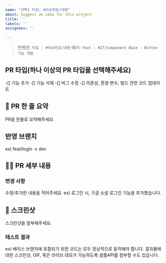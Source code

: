 ```yaml
---
name: "[PR] 타입: #이슈번호/내용"
about: Suggest an idea for this project
title: ''
labels: ''
assignees: ''

---
```


> 컨벤션: `타입 : #이슈번호/내용`
> 예시: `feat : #27/Component Base - Button 기능 개발`

## PR 타입(하나 이상의 PR 타입을 선택해주세요)
-[] 기능 추가
-[] 기능 삭제
-[] 버그 수정
-[] 의존성, 환경 변수, 빌드 관련 코드 업데이트

## 🚅 PR 한 줄 요약

PR을 한줄로 요약해주세요.

## 반영 브랜치
ex) feat/login -> dev

## 🧑‍💻 PR 세부 내용
### 변경 사항
수정/추가한 내용을 적어주세요.
ex) 로그인 시, 구글 소셜 로그인 기능을 추가했습니다.

## 📸 스크린샷
스크린샷을 첨부해주세요.

### 테스트 결과
ex) 베이스 브랜치에 포함되기 위한 코드는 모두 정상적으로 동작해야 합니다. 결과물에 대한 스크린샷, GIF, 혹은 라이브 데모가 가능하도록 샘플API를 첨부할 수도 있습니다.
